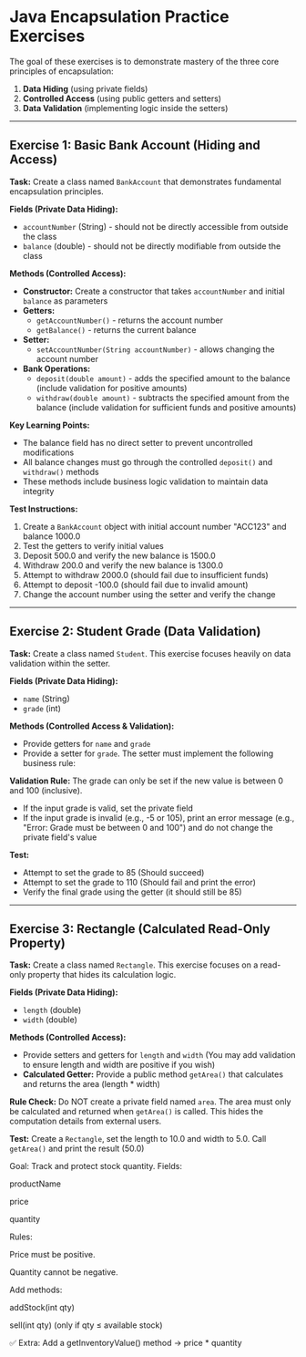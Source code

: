 # Java Encapsulation Practice Exercises

The goal of these exercises is to demonstrate mastery of the three core principles of encapsulation:

1. **Data Hiding** (using private fields)
2. **Controlled Access** (using public getters and setters)
3. **Data Validation** (implementing logic inside the setters)

---

## Exercise 1: Basic Bank Account (Hiding and Access)

**Task:** Create a class named `BankAccount` that demonstrates fundamental encapsulation principles.

**Fields (Private Data Hiding):**
- `accountNumber` (String) - should not be directly accessible from outside the class
- `balance` (double) - should not be directly modifiable from outside the class

**Methods (Controlled Access):**
- **Constructor:** Create a constructor that takes `accountNumber` and initial `balance` as parameters
- **Getters:**
    - `getAccountNumber()` - returns the account number
    - `getBalance()` - returns the current balance
- **Setter:**
    - `setAccountNumber(String accountNumber)` - allows changing the account number
- **Bank Operations:**
    - `deposit(double amount)` - adds the specified amount to the balance (include validation for positive amounts)
    - `withdraw(double amount)` - subtracts the specified amount from the balance (include validation for sufficient funds and positive amounts)

**Key Learning Points:**
- The balance field has no direct setter to prevent uncontrolled modifications
- All balance changes must go through the controlled `deposit()` and `withdraw()` methods
- These methods include business logic validation to maintain data integrity

**Test Instructions:**
1. Create a `BankAccount` object with initial account number "ACC123" and balance 1000.0
2. Test the getters to verify initial values
3. Deposit 500.0 and verify the new balance is 1500.0
4. Withdraw 200.0 and verify the new balance is 1300.0
5. Attempt to withdraw 2000.0 (should fail due to insufficient funds)
6. Attempt to deposit -100.0 (should fail due to invalid amount)
7. Change the account number using the setter and verify the change
---

## Exercise 2: Student Grade (Data Validation)

**Task:** Create a class named `Student`. This exercise focuses heavily on data validation within the setter.

**Fields (Private Data Hiding):**
- `name` (String)
- `grade` (int)

**Methods (Controlled Access & Validation):**
- Provide getters for `name` and `grade`
- Provide a setter for `grade`. The setter must implement the following business rule:

**Validation Rule:** The grade can only be set if the new value is between 0 and 100 (inclusive).
- If the input grade is valid, set the private field
- If the input grade is invalid (e.g., -5 or 105), print an error message (e.g., "Error: Grade must be between 0 and 100") and do not change the private field's value

**Test:**
- Attempt to set the grade to 85 (Should succeed)
- Attempt to set the grade to 110 (Should fail and print the error)
- Verify the final grade using the getter (it should still be 85)

---

## Exercise 3: Rectangle (Calculated Read-Only Property)

**Task:** Create a class named `Rectangle`. This exercise focuses on a read-only property that hides its calculation logic.

**Fields (Private Data Hiding):**
- `length` (double)
- `width` (double)

**Methods (Controlled Access):**
- Provide setters and getters for `length` and `width` (You may add validation to ensure length and width are positive if you wish)
- **Calculated Getter:** Provide a public method `getArea()` that calculates and returns the area (length * width)

**Rule Check:** Do NOT create a private field named `area`. The area must only be calculated and returned when `getArea()` is called. This hides the computation details from external users.

**Test:** Create a `Rectangle`, set the length to 10.0 and width to 5.0. Call `getArea()` and print the result (50.0)


Goal: Track and protect stock quantity.
Fields:

productName

price

quantity

Rules:

Price must be positive.

Quantity cannot be negative.

Add methods:

addStock(int qty)

sell(int qty) (only if qty ≤ available stock)

✅ Extra: Add a getInventoryValue() method → price * quantity